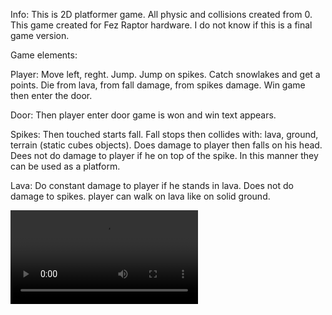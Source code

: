 Info:
This is 2D platformer game. All physic and collisions created from 0.
This game created for Fez Raptor hardware.
I do not know if this is a final game version. 

Game elements:

Player:
Move left, reght. Jump. Jump on spikes. 
Catch snowlakes and get a points.
Die from lava, from fall damage, from spikes damage.
Win game then enter the door.

Door:
Then player enter door game is won and win text appears.

Spikes:
Then touched starts fall.
Fall stops then collides with: lava, ground, terrain (static cubes objects).
Does damage to player then falls on his head.
Dees not do damage to player if he on top of the spike. In this manner they can be used as a platform.

Lava:
Do constant damage to player if he stands in lava.
Does not do damage to spikes.
player can walk on lava like on solid ground.


![First try](https://github.com/oOPoloOo/FezRaptor-2D-Game/blob/poGyvybes2_GalutiniamAtsiskaitymui/FezRaptorGameVideos/First.mp4)



